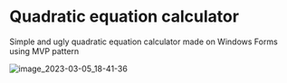 # Quadratic equation calculator
Simple and ugly quadratic equation calculator made on Windows Forms using MVP pattern

![image_2023-03-05_18-41-36](https://user-images.githubusercontent.com/60883514/222973750-3c65257e-3619-4420-9aea-17c30a90cd8f.png)
